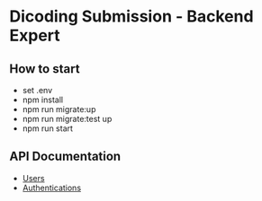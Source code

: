 # Dicoding Submission - Backend Expert

## How to start
- set .env
- npm install
- npm run migrate:up
- npm run migrate:test up
- npm run start

## API Documentation
- [Users](/docs/users.md)
- [Authentications](/docs/authentications.md)